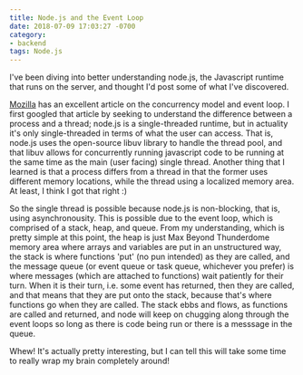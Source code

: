 ```yaml
---
title: Node.js and the Event Loop
date: 2018-07-09 17:03:27 -0700
category:
- backend
tags: Node.js
---
```


I've been diving into better understanding node.js, the Javascript runtime that runs on the server, and thought I'd post some of what I've discovered.

[Mozilla](https://developer.mozilla.org/en-US/docs/Web/JavaScript/EventLoop) has an excellent article on the concurrency model and event loop. I first googled that article by seeking to understand the difference between a process and a thread; node.js is a single-threaded runtime, but in actuality it's only single-threaded in terms of what the user can access. That is, node.js uses the open-source libuv library to handle the thread pool, and that libuv allows for concurrently running javascript code to be running at the same time as the main (user facing) single thread. Another thing that I learned is that a process differs from a thread in that the former uses different memory locations, while the thread using a localized memory area. At least, I think I got that right :)

So the single thread is possible because node.js is non-blocking, that is, using asynchronousity. This is possible due to the event loop, which is comprised of a stack, heap, and queue. From my understanding, which is pretty simple at this point, the heap is just Max Beyond Thunderdome memory area where arrays and variables are put in an unstructured way, the stack is where functions 'put' (no pun intended) as they are called, and the message queue (or event queue or task queue, whichever you prefer) is where messages (which are attached to functions) wait patiently for their turn. When it is their turn, i.e. some event has returned, then they are called, and that means that they are put onto the stack, because that's where functions go when they are called. The stack ebbs and flows, as functions are called and returned, and node will keep on chugging along through the event loops so long as there is code being run or there is a messsage in the queue.

Whew! It's actually pretty interesting, but I can tell this will take some time to really wrap my brain completely around!